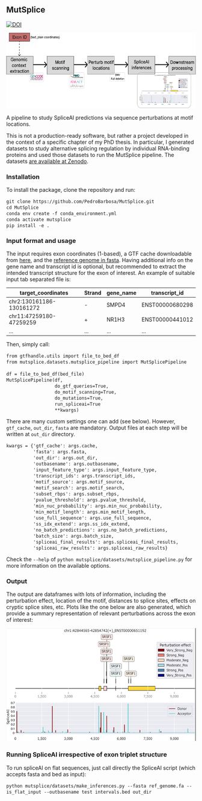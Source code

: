 ## MutSplice

[![DOI](https://zenodo.org/badge/DOI/10.5281/zenodo.11193459.svg)](https://doi.org/10.5281/zenodo.11193459)

<img src="mutsplice/readme_images/mutsplice_scheme.png" height="200"/>

A pipeline to study SpliceAI predictions via sequence perturbations at motif locations.

This is not a production-ready software, but rather a project developed in the context of a specific chapter of my PhD thesis. In particular, I generated datasets to study alternative splicing regulation by individual RNA-binding proteins and used those datasets to run the MutSplice pipeline. The datasets [are available at Zenodo](https://doi.org/10.5281/zenodo.11193459).

### Installation

To install the package, clone the repository and run:

```
git clone https://github.com/PedroBarbosa/MutSplice.git
cd MutSplice
conda env create -f conda_environment.yml
conda activate mutsplice
pip install -e .
```

### Input format and usage

The input requires exon coordinates (1-based), a GTF cache downloadable from [here](https://app.box.com/s/zxok51g9zhsrc0l5hqpbvskxfh27t5se), and the [reference genome in fasta](https://ftp.ebi.ac.uk/pub/databases/gencode/Gencode_human/release_45/GRCh38.primary_assembly.genome.fa.gz). Having additional info on the gene name and transcript id is optional, but recommended to extract the intended transcript structure for the exon of interest. An example of suitable input tab separated file is:


| target_coordinates       | Strand | gene_name | transcript_id   |
|--------------------------|--------|-----------|-----------------|
| chr2:130161186-130161272 | -      | SMPD4     | ENST00000680298 |
| chr11:47259180-47259259  | +      | NR1H3     | ENST00000441012 |
|      ...                 | ...    | ...       | ...             |


Then, simply call:

```
from gtfhandle.utils import file_to_bed_df
from mutsplice.datasets.mutsplice_pipeline import MutSplicePipeline

df = file_to_bed_df(bed_file)
MutSplicePipeline(df,
                  do_gtf_queries=True,
                  do_motif_scanning=True,
                  do_mutations=True,
                  run_spliceai=True
                  **kwargs)
```

There are many custom settings one can add (see below). However, `gtf_cache`, `out_dir`, `fasta` are mandatory. Output files at each step will be written at `out_dir` directory. 

```
kwargs = {'gtf_cache': args.cache,
          'fasta': args.fasta,
          'out_dir': args.out_dir,
          'outbasename': args.outbasename,
          'input_feature_type': args.input_feature_type,
          'transcript_ids': args.transcript_ids,
          'motif_source': args.motif_source,
          'motif_search': args.motif_search,
          'subset_rbps': args.subset_rbps,
          'pvalue_threshold': args.pvalue_threshold,
          'min_nuc_probability': args.min_nuc_probability,
          'min_motif_length': args.min_motif_length,
          'use_full_sequence': args.use_full_sequence,
          'ss_idx_extend': args.ss_idx_extend,
          'no_batch_predictions': args.no_batch_predictions,
          'batch_size': args.batch_size,
          'spliceai_final_results': args.spliceai_final_results,
          'spliceai_raw_results': args.spliceai_raw_results}
```

Check the `--help` of `python mutsplice/datasets/mutsplice_pipeline.py` for more information on the available options.

### Output

The output are dataframes with lots of information, including the perturbation effect, location of the motif, distances to splice sites, effects on cryptic splice sites, etc. Plots like the one below are also generated, which provide a summary representation of relevant perturbations across the exon of interest:

<img src="mutsplice/readme_images/mutsplice_out.png" height="300"/>

### Running SpliceAI irrespective of exon triplet structure

To run spliceAI on flat sequences, just call directly the SpliceAI script (which accepts fasta and bed as input):

```
python mutsplice/datasets/make_inferences.py --fasta ref_genome.fa --is_flat_input --outbasename test intervals.bed out_dir
```
